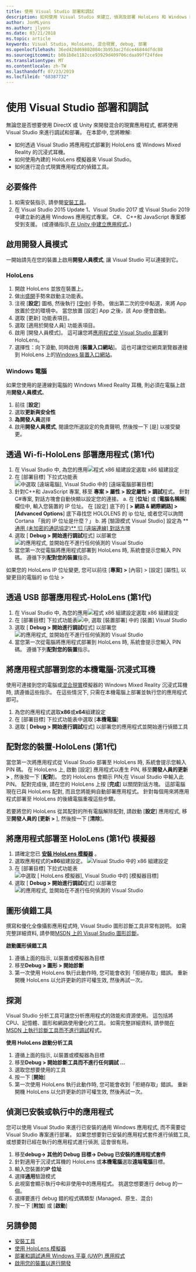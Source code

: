 ```yaml
---
title: 使用 Visual Studio 部署和調試
description: 如何使用 Visual Studio 來建立、偵測及部署 HoloLens 和 Windows Mixed Reality 的應用程式。
author: JonMLyons
ms.author: jlyons
ms.date: 03/21/2018
ms.topic: article
keywords: Visual Studio, HoloLens, 混合現實, debug, 部署
ms.openlocfilehash: 36ed428d69802084c3b953ac2fdce46844dfdc88
ms.sourcegitcommit: b0b1b8e1182cce93929d409706cdaa99ff24fdee
ms.translationtype: MT
ms.contentlocale: zh-TW
ms.lasthandoff: 07/23/2019
ms.locfileid: "68387732"
---
```

# <a name="using-visual-studio-to-deploy-and-debug"></a>使用 Visual Studio 部署和調試

無論您是否想要使用 DirectX 或 Unity 來開發混合的現實應用程式, 都將使用 Visual Studio 來進行調試和部署。 在本節中, 您將瞭解:
* 如何透過 Visual Studio 將應用程式部署到 HoloLens 或 Windows Mixed Reality 的沉浸式耳機。
* 如何使用內建的 HoloLens 模擬器來 Visual Studio。
* 如何進行混合式現實應用程式的偵錯工具。

## <a name="prerequisites"></a>必要條件
1. 如需安裝指示, 請參閱[安裝工具](install-the-tools.md)。
2. 在 Visual Studio 2015 Update 1、Visual Studio 2017 或 Visual Studio 2019 中建立新的通用 Windows 應用程式專案。 C#、 C++和 JavaScript 專案都受到支援。 (或遵循指示,[在 Unity 中建立應用程式](holograms-100.md)。)

## <a name="enabling-developer-mode"></a>啟用開發人員模式

一開始請先在您的裝置上啟用**開發人員模式**, 讓 Visual Studio 可以連接到它。

### <a name="hololens"></a>HoloLens
1. 開啟 HoloLens 並放在裝置上。
2. 做出[盛開](gestures.md#bloom)手勢來啟動主功能表。
3. 注視 [**設定**] 圖格, 然後執行 [[空中](gestures.md#air-tap)] 手勢。 做出第二次的空中點選，來將 App 放置於您的環境中。 當您放置 [設定] App 之後，該 App 便會啟動。
4. 選取 [更新] 功能表項目。
5. 選取 [適用於開發人員] 功能表項目。
6. 啟用 [開發人員模式]。 這可讓您將[應用程式從 Visual Studio 部署](using-visual-studio.md)到 HoloLens。
7. 選擇性：向下滾動, 同時啟用 [**裝置入口網站**]。 這也可讓您從網頁瀏覽器連接到 HoloLens 上的[Windows 裝置入口網站](using-the-windows-device-portal.md)。

### <a name="windows-pc"></a>Windows 電腦

如果您使用的是連線到電腦的 Windows Mixed Reality 耳機, 則必須在電腦上啟用**開發人員模式**。
1. 前往 [**設定**]
2. 選取**更新與安全性**
3. **為開發人員**選擇
4. 啟用**開發人員模式**, 閱讀您所選設定的免責聲明, 然後按一下 [是] 以接受變更。

## <a name="deploying-an-app-over-wi-fi---hololens-1st-gen"></a>透過 Wi-fi-HoloLens 部署應用程式 (第1代)
1. 在 Visual Studio 中, 為您的應用![程式 x86 組建設定選取 x86 組建設定](images/x86setting.png)
2. 在 [部署目標] 下拉式功能表![中選取 [遠端電腦], Visual Studio 中的 [遠端電腦部署目標]](images/remotemachinesetting.png)
3. 針對C++和 JavaScript 專案, 移至 **專案 > 屬性 > 設定屬性 > 調試**程式。 針對C#專案, 對話方塊會自動快顯以設定您的連接。
  a. 在 [**位址**] 或 [**電腦名稱稱**] 欄位中, 輸入您裝置的 IP 位址。 在 [設定] 底下的 [ **> 網路 & 網際網路] > [Advanced Options**] 底下尋找您 HOLOLENS 的 ip 位址, 或者您可以詢問 Cortana 「我的 IP 位址是什麼？」
  b. 將 [驗證模式 Visual Studio] 設定為 **[通用 (未加密的通訊協定)** ![] [遠端連線] 對話方塊](images/remotedeploy.png)
4. 選取 [ **Debug > 開始進行調試**程式] 以部署您![的應用程式, 並開始在不進行任何偵測的 Visual Studio](images/deploynodebugging.png)
5. 當您第一次從電腦將應用程式部署到 HoloLens 時, 系統會提示您輸入 PIN 碼。 遵循下列**配對您的裝置**指示。

如果您的 HoloLens IP 位址變更, 您可以前往 [**專案] >** [內容] > [設定] [屬性], 以變更目的電腦的 ip 位址 >

## <a name="deploying-an-app-over-usb---hololens-1st-gen"></a>透過 USB 部署應用程式-HoloLens (第1代)
1. 在 Visual Studio 中, 為您的應用![程式 x86 組建設定選取 x86 組建設定](images/x86setting.png)
2. 在 [部署目標] 下拉式功能表![中, 選取 [裝置部署] 中的 [裝置] Visual Studio](images/buildsettingsusbdeploy.png)
3. 選取 [ **Debug > 開始進行調試**程式] 以部署您![的應用程式, 並開始在不進行任何偵測的 Visual Studio](images/deploynodebugging.png)
4. 當您第一次從電腦將應用程式部署到 HoloLens 時, 系統會提示您輸入 PIN 碼。 遵循下列**配對您的裝置**指示。

## <a name="deploying-an-app-to-your-local-pc---immersive-headset"></a>將應用程式部署到您的本機電腦-沉浸式耳機

使用可連接到您的電腦或[混合現實](using-the-windows-mixed-reality-simulator.md)模擬器的 Windows Mixed Reality 沉浸式耳機時, 請遵循這些指示。 在這些情況下, 只需在本機電腦上部署並執行您的應用程式即可。
1. 為您的應用程式選取**x86**或**x64**組建設定
2. 在 [部署目標] 下拉式功能表中選取 [**本機電腦**]
3. 選取 [ **Debug > 開始進行調試**程式] 以部署您的應用程式並開始進行偵錯工具

## <a name="pairing-your-device---hololens-1st-gen"></a>配對您的裝置-HoloLens (第1代)

當您第一次將應用程式從 Visual Studio 部署至 HoloLens 時, 系統會提示您輸入 PIN 碼。 在 HoloLens 上, 啟動 [設定] 應用程式以產生 PIN, 移至**開發人員的更新 >** , 然後按一下 [**配對**]。 您的 HoloLens 會顯示 PIN;在 Visual Studio 中輸入此 PIN。 配對完成後, 請在您的 HoloLens 上按 [**完成**] 以關閉對話方塊。 這部電腦現在已與 HoloLens 配對, 而且您將能夠自動部署應用程式。 針對每個用來將應用程式部署至 HoloLens 的後續電腦重複這些步驟。

若要將您的 HoloLens 從其配對的所有電腦解除配對, 請啟動 [**設定**] 應用程式, 移至**開發人員的 [更新 >** ], 然後按一下 [**清除**]。

## <a name="deploying-an-app-to-the-hololens-1st-gen-emulator"></a>將應用程式部署至 HoloLens (第1代) 模擬器
1. 請確定您已 **[安裝 HoloLens 模擬器](install-the-tools.md)** 。
2. 選取應用程式的**x86**組建設定。
![Visual Studio 中的 x86 組建設定](images/x86setting.png)
3. 在 [部署目標] 下拉式功能表![中選取 [ **HoloLens 模擬器**], Visual Studio 中的 [模擬器目標]](images/deployemulator.png)
4. 選取 [ **Debug > 開始進行調試**程式] 以部署您![的應用程式, 並開始在不進行任何偵測的 Visual Studio](images/deploynodebugging.png)

## <a name="graphics-debugger"></a>圖形偵錯工具

撰寫和優化全像攝影應用程式時, Visual Studio 圖形診斷工具非常有説明。 如需完整詳細資料, 請參閱[MSDN 上的 Visual Studio 圖形診斷](https://msdn.microsoft.com/library/hh315751.aspx)。

**啟動圖形偵錯工具**
1. 遵循上面的指示, 以裝置或模擬器為目標
2. 移至**Debug > 圖形 > 開始診斷**
3. 第一次使用 HoloLens 執行此動作時, 您可能會收到「拒絕存取」錯誤。 重新開機 HoloLens 以允許更新的許可權生效, 然後再試一次。

## <a name="profiling"></a>探測

Visual Studio 分析工具可讓您分析應用程式的效能和資源使用。 這包括將 CPU、記憶體、圖形和網路使用優化的工具。 如需完整詳細資料, 請參閱[在 MSDN 上執行診斷工具而不進行調試](https://msdn.microsoft.com/library/dn957936.aspx)程式。

**使用 HoloLens 啟動分析工具**
1. 遵循上面的指示, 以裝置或模擬器為目標
2. 移至**Debug > 開始診斷工具而不進行任何調試 ...**
3. 選取您想要使用的工具
4. 按一下 [**開始**]
5. 第一次使用 HoloLens 執行此動作時, 您可能會收到「拒絕存取」錯誤。 重新開機 HoloLens 以允許更新的許可權生效, 然後再試一次。

## <a name="debugging-an-installed-or-running-app"></a>偵測已安裝或執行中的應用程式

您可以使用 Visual Studio 來進行已安裝的通用 Windows 應用程式, 而不需要從 Visual Studio 專案進行部署。 如果您想要對已安裝的應用程式套件進行偵錯工具, 或想要對已經在執行的應用程式進行偵測, 這會很有用。
1. 移至**debug-> 其他的 Debug 目標-> Debug 已安裝的應用程式套件**
2. 針對適用于沉浸式耳機的 HoloLens 或**本機電腦**選取**遠端電腦**目標。
3. 輸入您裝置的**IP 位址**
4. 選擇**通用**驗證模式
5. 此視窗會顯示執行中和非使用中的應用程式。 挑選您想要進行 debug 的一個。
6. 選擇要進行 debug 錯的程式碼類型 (Managed、原生、混合)
7. 按一下 [**附加**] 或 [**啟動**]

## <a name="see-also"></a>另請參閱
* [安裝工具](install-the-tools.md)
* [使用 HoloLens 模擬器](using-the-hololens-emulator.md)
* [部署和調試通用 Windows 平臺 (UWP) 應用程式](https://msdn.microsoft.com/library/windows/apps/xaml/mt613243.aspx)
* [啟用您的裝置以進行開發](https://docs.microsoft.com/windows/uwp/get-started/enable-your-device-for-development)
